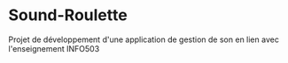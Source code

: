 # Sound-Roulette

Projet de développement d'une application de gestion de son en lien avec l'enseignement INFO503
